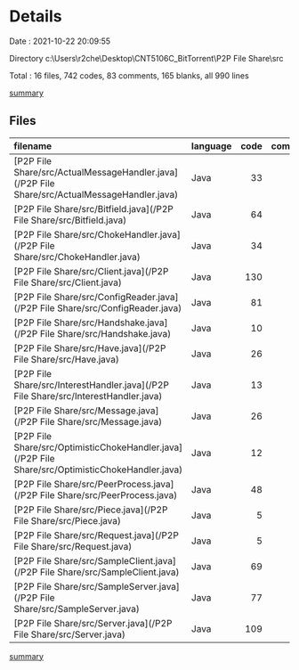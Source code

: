 # Details

Date : 2021-10-22 20:09:55

Directory c:\Users\r2che\Desktop\CNT5106C_BitTorrent\P2P File Share\src

Total : 16 files,  742 codes, 83 comments, 165 blanks, all 990 lines

[summary](results.md)

## Files
| filename | language | code | comment | blank | total |
| :--- | :--- | ---: | ---: | ---: | ---: |
| [P2P File Share/src/ActualMessageHandler.java](/P2P File Share/src/ActualMessageHandler.java) | Java | 33 | 3 | 11 | 47 |
| [P2P File Share/src/Bitfield.java](/P2P File Share/src/Bitfield.java) | Java | 64 | 1 | 21 | 86 |
| [P2P File Share/src/ChokeHandler.java](/P2P File Share/src/ChokeHandler.java) | Java | 34 | 0 | 8 | 42 |
| [P2P File Share/src/Client.java](/P2P File Share/src/Client.java) | Java | 130 | 9 | 27 | 166 |
| [P2P File Share/src/ConfigReader.java](/P2P File Share/src/ConfigReader.java) | Java | 81 | 14 | 16 | 111 |
| [P2P File Share/src/Handshake.java](/P2P File Share/src/Handshake.java) | Java | 10 | 1 | 5 | 16 |
| [P2P File Share/src/Have.java](/P2P File Share/src/Have.java) | Java | 26 | 2 | 8 | 36 |
| [P2P File Share/src/InterestHandler.java](/P2P File Share/src/InterestHandler.java) | Java | 13 | 3 | 7 | 23 |
| [P2P File Share/src/Message.java](/P2P File Share/src/Message.java) | Java | 26 | 0 | 6 | 32 |
| [P2P File Share/src/OptimisticChokeHandler.java](/P2P File Share/src/OptimisticChokeHandler.java) | Java | 12 | 0 | 5 | 17 |
| [P2P File Share/src/PeerProcess.java](/P2P File Share/src/PeerProcess.java) | Java | 48 | 1 | 15 | 64 |
| [P2P File Share/src/Piece.java](/P2P File Share/src/Piece.java) | Java | 5 | 0 | 1 | 6 |
| [P2P File Share/src/Request.java](/P2P File Share/src/Request.java) | Java | 5 | 0 | 1 | 6 |
| [P2P File Share/src/SampleClient.java](/P2P File Share/src/SampleClient.java) | Java | 69 | 16 | 7 | 92 |
| [P2P File Share/src/SampleServer.java](/P2P File Share/src/SampleServer.java) | Java | 77 | 16 | 10 | 103 |
| [P2P File Share/src/Server.java](/P2P File Share/src/Server.java) | Java | 109 | 17 | 17 | 143 |

[summary](results.md)